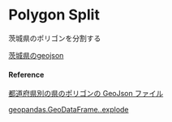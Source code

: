 Polygon Split
===============


茨城県のポリゴンを分割する

[茨城県のgeojson](https://github.com/ohwada/World_Countries/blob/main/geojson/japan_prefectures/geojson/ibaraki.geojson)


#### Reference

[都道府県別の県のポリゴンの GeoJson ファイル](https://github.com/ohwada/World_Countries/tree/main/geojson/japan_prefectures)

[geopandas.GeoDataFrame..explode](https://geopandas.org/en/stable/docs/reference/api/geopandas.GeoDataFrame.explode.html)
